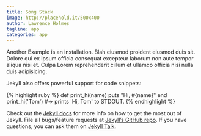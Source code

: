 ```yaml
---
title: Song Stack
image: http://placehold.it/500x400
author: Lawrence Holmes
tagline: app
categories: app
---
```

Another Example is an installation. Blah eiusmod proident eiusmod duis sit. Dolore qui ex ipsum officia consequat excepteur laborum non aute tempor aliqua nisi et. Culpa Lorem reprehenderit cillum et ullamco officia nisi nulla duis adipisicing.

Jekyll also offers powerful support for code snippets:

{% highlight ruby %}
def print_hi(name)
  puts "Hi, #{name}"
end
print_hi('Tom')
#=> prints 'Hi, Tom' to STDOUT.
{% endhighlight %}

Check out the [Jekyll docs][jekyll-docs] for more info on how to get the most out of Jekyll. File all bugs/feature requests at [Jekyll’s GitHub repo][jekyll-gh]. If you have questions, you can ask them on [Jekyll Talk][jekyll-talk].

[jekyll-docs]: http://jekyllrb.com/docs/home
[jekyll-gh]:   https://github.com/jekyll/jekyll
[jekyll-talk]: https://talk.jekyllrb.com/
